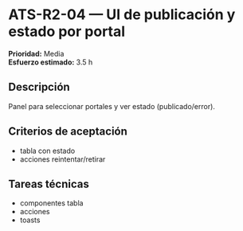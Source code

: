 # ATS-R2-04 — UI de publicación y estado por portal

**Prioridad:** Media  
**Esfuerzo estimado:** 3.5 h

## Descripción
Panel para seleccionar portales y ver estado (publicado/error).

## Criterios de aceptación
- tabla con estado
- acciones reintentar/retirar

## Tareas técnicas
- componentes tabla
- acciones
- toasts

